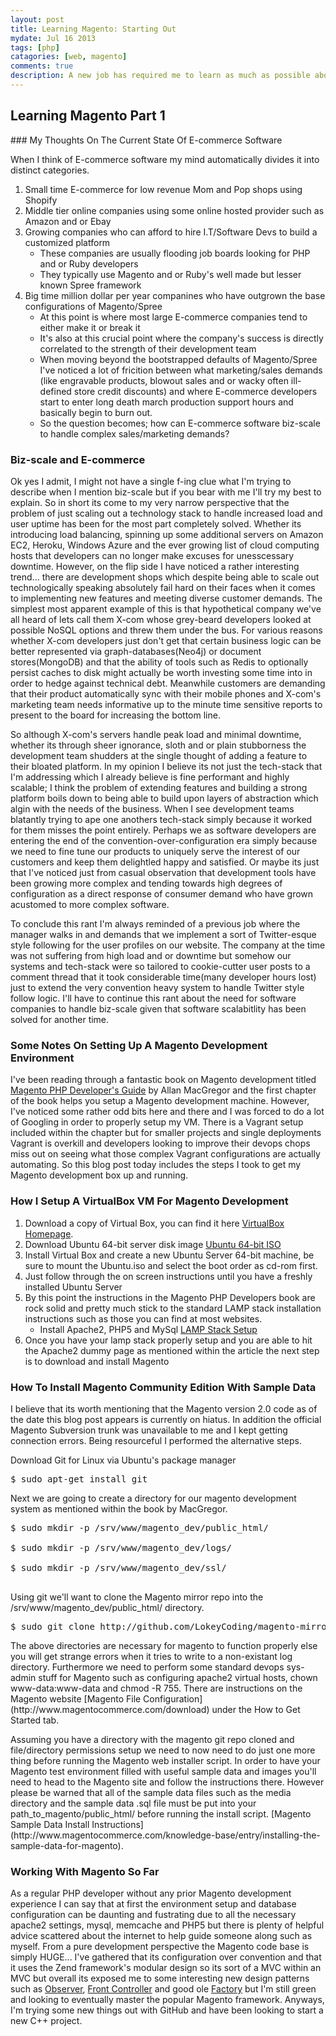 ```yaml
---
layout: post
title: Learning Magento: Starting Out
mydate: Jul 16 2013
tags: [php]
catagories: [web, magento]
comments: true 
description: A new job has required me to learn as much as possible about the popular E-commerce framework Magento. In this series I'll blog about my entire learning experience; the good the bad and the ugly. Taken from the perspective of a developer who has only really heard of Magento from the PHP rumor mill I hope this series will be useful as a case study for Magento's ease of adoption.
---
```

## Learning Magento Part 1

<div class="post-content" markdown="1">
### My Thoughts On The Current State Of E-commerce Software

When I think of E-commerce software my mind automatically divides it into distinct categories.

1. Small time E-commerce for low revenue Mom and Pop shops using Shopify
2. Middle tier online companies using some online hosted provider such as Amazon and or Ebay
3. Growing companies who can afford to hire I.T/Software Devs to build a customized platform
	- These companies are usually flooding job boards looking for PHP and or Ruby developers
	- They typically use Magento and or Ruby's well made but lesser known Spree framework
4. Big time million dollar per year companines who have outgrown the base configurations of Magento/Spree
	- At this point is where most large E-commerce companies tend to either make it or break it
	- It's also at this crucial point where the company's success is directly correlated to the strength of their development team
	- When moving beyond the bootstrapped defaults of Magento/Spree I've noticed a lot of fricition between what marketing/sales demands (like engravable products, blowout sales and or wacky often ill-defined store credit discounts) and where E-commerce developers start to enter long death march production support hours and basically begin to burn out.
	- So the question becomes; how can E-commerce software biz-scale to handle complex sales/marketing demands?

### Biz-scale and E-commerce
Ok yes I admit, I might not have a single f-ing clue what I'm trying to describe when I mention biz-scale but if you bear with me I'll try my best to explain. So in short its come to my very narrow perspective that the problem of just scaling out a technology stack to handle increased load and user uptime has been for the most part completely solved. Whether its introducing load balancing, spinning up some additional servers on Amazon EC2, Heroku, Windows Azure and the ever growing list of cloud computing hosts that developers can no longer make excuses for unesscessary downtime. However, on the flip side I have noticed a rather interesting trend... there are development shops which despite being able to scale out technologically speaking absolutely fail hard on their faces when it comes to implementing new features and meeting diverse customer demands. The simplest most apparent example of this is that hypothetical company we've all heard of lets call them X-com whose grey-beard developers looked at possible NoSQL options and threw them under the bus. For various reasons whether X-com developers just don't get that certain business logic can be better represented via graph-databases(Neo4j) or document stores(MongoDB) and that the ability of tools such as Redis to optionally persist caches to disk might actually be worth investing some time into in order to hedge against technical debt. Meanwhile customers are demanding that their product automatically sync with their mobile phones and X-com's marketing team needs informative up to the minute time sensitive reports to present to the board for increasing the bottom line.

So although X-com's servers handle peak load and minimal downtime, whether its through sheer ignorance, sloth and or plain stubborness the development team shudders at the single thought of adding a feature to their bloated platform. In my opinion I believe its not just the tech-stack that I'm addressing which I already believe is fine performant and highly scalable; I think the problem of extending features and building a strong platform boils down to being able to build upon layers of abstraction which algin with the needs of the business. When I see development teams blatantly trying to ape one anothers tech-stack simply because it worked for them misses the point entirely. Perhaps we as software developers are entering the end of the convention-over-configuration era simply because we need to fine tune our products to uniquely serve the interest of our customers and keep them delightled happy and satisfied. Or maybe its just that I've noticed just from casual observation that development tools have been growing more complex and tending towards high degrees of configuration as a direct response of consumer demand who have grown acustomed to more complex software.

To conclude this rant I'm always reminded of a previous job where the manager walks in and demands that we implement a sort of Twitter-esque style following for the user profiles on our website. The company at the time was not suffering from high load and or downtime but somehow our systems and tech-stack were so tailored to cookie-cutter user posts to a comment thread that it took considerable time(many developer hours lost) just to extend the very convention heavy system to handle Twitter style follow logic. I'll have to continue this rant about the need for software companies to handle biz-scale given that software scalabitlity has been solved for another time.

### Some Notes On Setting Up A Magento Development Environment
I've been reading through a fantastic book on Magento development titled [Magento PHP Developer's Guide](http://www.amazon.com/Magento-Developers-Guide-Allan-MacGregor/dp/1782163069) by Allan MacGregor and the first chapter of the book helps you setup a Magento development machine. However, I've noticed some rather odd bits here and there and I was forced to do a lot of Googling in order to properly setup my VM. There is a Vagrant setup included within the chapter but for smaller projects and single deployments Vagrant is overkill and developers looking to improve their devops chops miss out on seeing what those complex Vagrant configurations are actually automating. So this blog post today includes the steps I took to get my Magento development box up and running.

### How I Setup A VirtualBox VM For Magento Development
1. Download a copy of Virtual Box, you can find it here [VirtualBox Homepage](https://www.virtualbox.org/wiki/Downloads).
2. Download Ubuntu 64-bit server disk image [Ubuntu 64-bit ISO](http://www.ubuntu.com/download/server)
3. Install Virtual Box and create a new Ubuntu Server 64-bit machine, be sure to mount the Ubuntu.iso and select the boot order as cd-rom first.
4. Just follow through the on screen instructions until you have a freshly installed Ubuntu Server
5. By this point the instructions in the Magento PHP Developers book are rock solid and pretty much stick to the standard LAMP stack installation instructions such as those you can find at most websites.
	- Install Apache2, PHP5 and MySql [LAMP Stack Setup](http://www.howtoforge.com/installing-apache2-with-php5-and-mysql-support-on-ubuntu-11.04-lamp)
6. Once you have your lamp stack properly setup and you are able to hit the Apache2 dummy page as mentioned within the article the next step is to download and install Magento

### How To Install Magento Community Edition With Sample Data
I believe that its worth mentioning that the Magento version 2.0 code as of the date this blog post appears is currently on hiatus. In addition the official Magento Subversion trunk was unavailable to me and I kept getting connection errors. Being resourceful I performed the alternative steps.

Download Git for Linux via Ubuntu's package manager
<div class="gcp"> <pre class="prettyprint">
$ sudo apt-get install git
</pre></div>
Next we are going to create a directory for our magento development system as mentioned within the book by MacGregor.
<div class="gcp"> <pre class="prettyprint">
$ sudo mkdir -p /srv/www/magento_dev/public_html/</br>
$ sudo mkdir -p /srv/www/magento_dev/logs/</br>
$ sudo mkdir -p /srv/www/magento_dev/ssl/</br>
</pre></div>
<p>
Using git we'll want to clone the Magento mirror repo into the /srv/www/magento_dev/public_html/ directory.
<div class="gcp"> <pre class="prettyprint">
$ sudo git clone http://github.com/LokeyCoding/magento-mirror.git /srv/www/magento_dev/public_html/
</pre></div>
</p>
The above directories are necessary for magento to function properly else you will get strange errors when it tries to write to a non-existant log directory. Furthermore we need to perform some standard devops sys-admin stuff for Magento such as configuring apache2 virtual hosts, chown www-data:www-data and chmod -R 755. There are instructions on the Magento website [Magento File Configuration](http://www.magentocommerce.com/download) under the How to Get Started tab.
<p>
Assuming you have a directory with the magento git repo cloned and file/directory permissions setup we need to now need to do just one more thing before running the Magento web installer script. In order to have your Magento test environment filled with useful sample data and images you'll need to head to the Magento site and follow the instructions there. However please be warned that all of the sample data files such as the media directory and the sample data .sql file must be put into your path_to_magento/public_html/ before running the install script. [Magento Sample Data Install Instructions](http://www.magentocommerce.com/knowledge-base/entry/installing-the-sample-data-for-magento).
</p>

### Working With Magento So Far
As a regular PHP developer without any prior Magento development experience I can say that at first the environment setup and database configuration can be daunting and fustrating due to all the necessary apache2 settings, mysql, memcache and PHP5 but there is plenty of helpful advice scattered about the internet to help guide someone along such as myself. From a pure development perspective the Magento code base is simply HUGE... I've gathered that its configuration over convention and that it uses the Zend framework's modular design so its sort of a MVC within an MVC but overall its exposed me to some interesting new design patterns such as [Observer](http://en.wikipedia.org/wiki/Observer_pattern), [Front Controller](http://en.wikipedia.org/wiki/Front_Controller_pattern) and good ole [Factory](http://en.wikipedia.org/wiki/Factory_method_pattern) but I'm still green and looking to eventually master the popular Magento framework. Anyways, I'm trying some new things out with GitHub and have been looking to start a new C++ project.
</div>
